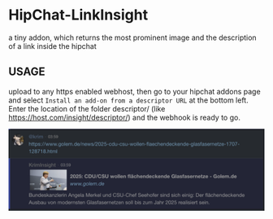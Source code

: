 # HipChat-LinkInsight
a tiny addon, which returns the most prominent image and the description of a link inside the hipchat

## USAGE
upload to any https enabled webhost, then go to your hipchat addons page and select `Install an add-on from a descriptor URL` at the bottom left. Enter the location of the folder descriptor/ (like https://host.com/insight/descriptor/) and the webhook is ready to go.
  
  
![example](example.png)
